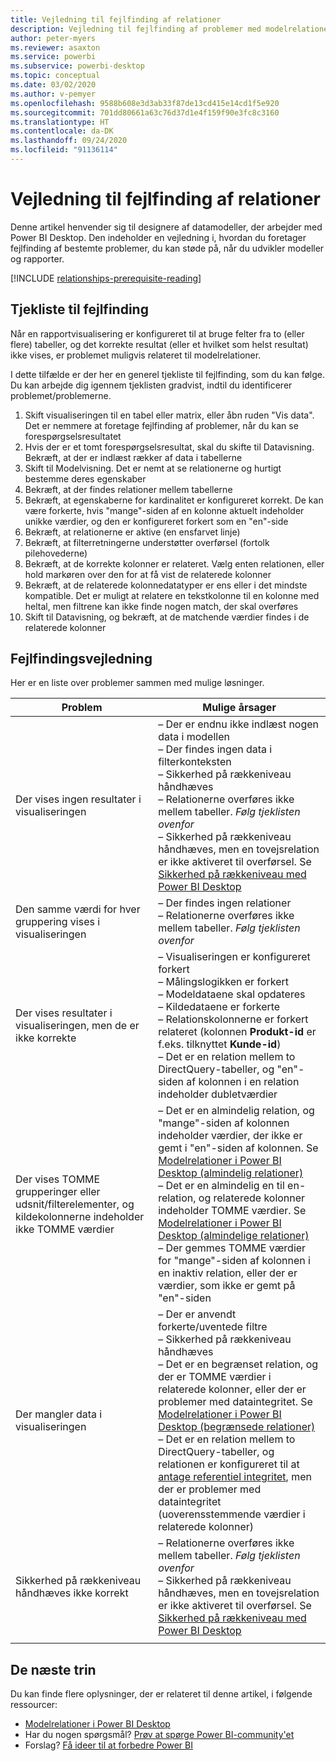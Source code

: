 ```yaml
---
title: Vejledning til fejlfinding af relationer
description: Vejledning til fejlfinding af problemer med modelrelationer.
author: peter-myers
ms.reviewer: asaxton
ms.service: powerbi
ms.subservice: powerbi-desktop
ms.topic: conceptual
ms.date: 03/02/2020
ms.author: v-pemyer
ms.openlocfilehash: 9588b608e3d3ab33f87de13cd415e14cd1f5e920
ms.sourcegitcommit: 701dd80661a63c76d37d1e4f159f90e3fc8c3160
ms.translationtype: HT
ms.contentlocale: da-DK
ms.lasthandoff: 09/24/2020
ms.locfileid: "91136114"
---
```

# <a name="relationship-troubleshooting-guidance"></a>Vejledning til fejlfinding af relationer

Denne artikel henvender sig til designere af datamodeller, der arbejder med Power BI Desktop. Den indeholder en vejledning i, hvordan du foretager fejlfinding af bestemte problemer, du kan støde på, når du udvikler modeller og rapporter.

[!INCLUDE [relationships-prerequisite-reading](includes/relationships-prerequisite-reading.md)]

## <a name="troubleshooting-checklist"></a>Tjekliste til fejlfinding

Når en rapportvisualisering er konfigureret til at bruge felter fra to (eller flere) tabeller, og det korrekte resultat (eller et hvilket som helst resultat) ikke vises, er problemet muligvis relateret til modelrelationer.

I dette tilfælde er der her en generel tjekliste til fejlfinding, som du kan følge. Du kan arbejde dig igennem tjeklisten gradvist, indtil du identificerer problemet/problemerne.

1. Skift visualiseringen til en tabel eller matrix, eller åbn ruden "Vis data". Det er nemmere at foretage fejlfinding af problemer, når du kan se forespørgselsresultatet
1. Hvis der er et tomt forespørgselsresultat, skal du skifte til Datavisning. Bekræft, at der er indlæst rækker af data i tabellerne
1. Skift til Modelvisning. Det er nemt at se relationerne og hurtigt bestemme deres egenskaber
1. Bekræft, at der findes relationer mellem tabellerne
1. Bekræft, at egenskaberne for kardinalitet er konfigureret korrekt. De kan være forkerte, hvis "mange"-siden af en kolonne aktuelt indeholder unikke værdier, og den er konfigureret forkert som en "en"-side
1. Bekræft, at relationerne er aktive (en ensfarvet linje)
1. Bekræft, at filterretningerne understøtter overførsel (fortolk pilehovederne)
1. Bekræft, at de korrekte kolonner er relateret. Vælg enten relationen, eller hold markøren over den for at få vist de relaterede kolonner
1. Bekræft, at de relaterede kolonnedatatyper er ens eller i det mindste kompatible. Det er muligt at relatere en tekstkolonne til en kolonne med heltal, men filtrene kan ikke finde nogen match, der skal overføres
1. Skift til Datavisning, og bekræft, at de matchende værdier findes i de relaterede kolonner

## <a name="troubleshooting-guide"></a>Fejlfindingsvejledning

Her er en liste over problemer sammen med mulige løsninger.

|Problem|Mulige årsager|
|---------|---------|
|Der vises ingen resultater i visualiseringen|– Der er endnu ikke indlæst nogen data i modellen<br />– Der findes ingen data i filterkonteksten<br />– Sikkerhed på rækkeniveau håndhæves<br />– Relationerne overføres ikke mellem tabeller. _Følg tjeklisten ovenfor_<br />– Sikkerhed på rækkeniveau håndhæves, men en tovejsrelation er ikke aktiveret til overførsel. Se [Sikkerhed på rækkeniveau med Power BI Desktop](../create-reports/desktop-rls.md)|
|Den samme værdi for hver gruppering vises i visualiseringen |– Der findes ingen relationer<br />– Relationerne overføres ikke mellem tabeller. _Følg tjeklisten ovenfor_|
|Der vises resultater i visualiseringen, men de er ikke korrekte|– Visualiseringen er konfigureret forkert<br />– Målingslogikken er forkert<br />– Modeldataene skal opdateres<br />– Kildedataene er forkerte<br />– Relationskolonnerne er forkert relateret (kolonnen **Produkt-id** er f.eks. tilknyttet **Kunde-id**)<br />– Det er en relation mellem to DirectQuery-tabeller, og "en"-siden af kolonnen i en relation indeholder dubletværdier|
|Der vises TOMME grupperinger eller udsnit/filterelementer, og kildekolonnerne indeholder ikke TOMME værdier|– Det er en almindelig relation, og "mange"-siden af kolonnen indeholder værdier, der ikke er gemt i "en"-siden af kolonnen. Se [Modelrelationer i Power BI Desktop (almindelig relationer)](../transform-model/desktop-relationships-understand.md#regular-relationships)<br />– Det er en almindelig en til en-relation, og relaterede kolonner indeholder TOMME værdier. Se [Modelrelationer i Power BI Desktop (almindelige relationer)](../transform-model/desktop-relationships-understand.md#regular-relationships)<br />– Der gemmes TOMME værdier for "mange"-siden af kolonnen i en inaktiv relation, eller der er værdier, som ikke er gemt på "en"-siden|
|Der mangler data i visualiseringen|– Der er anvendt forkerte/uventede filtre<br />– Sikkerhed på rækkeniveau håndhæves<br />– Det er en begrænset relation, og der er TOMME værdier i relaterede kolonner, eller der er problemer med dataintegritet. Se [Modelrelationer i Power BI Desktop (begrænsede relationer)](../transform-model/desktop-relationships-understand.md#limited-relationships)<br />– Det er en relation mellem to DirectQuery-tabeller, og relationen er konfigureret til at [antage referentiel integritet](../transform-model/desktop-relationships-understand.md#assume-referential-integrity), men der er problemer med dataintegritet (uoverensstemmende værdier i relaterede kolonner)|
|Sikkerhed på rækkeniveau håndhæves ikke korrekt|– Relationerne overføres ikke mellem tabeller. _Følg tjeklisten ovenfor_<br />– Sikkerhed på rækkeniveau håndhæves, men en tovejsrelation er ikke aktiveret til overførsel. Se [Sikkerhed på rækkeniveau med Power BI Desktop](../create-reports/desktop-rls.md)|
|||

## <a name="next-steps"></a>De næste trin

Du kan finde flere oplysninger, der er relateret til denne artikel, i følgende ressourcer:

- [Modelrelationer i Power BI Desktop](../transform-model/desktop-relationships-understand.md)
- Har du nogen spørgsmål? [Prøv at spørge Power BI-community'et](https://community.powerbi.com/)
- Forslag? [Få ideer til at forbedre Power BI](https://ideas.powerbi.com/)
